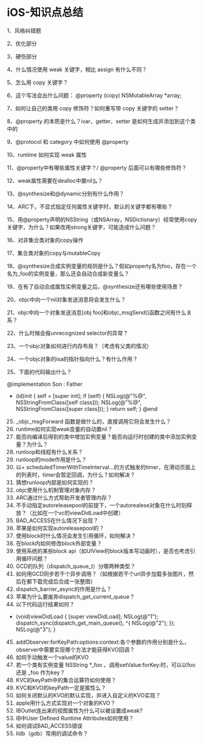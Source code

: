 # iOS-知识点总结
1、风格纠错题

2、优化部分

3、硬伤部分

4、什么情况使用 weak 关键字，相比 assign 有什么不同？

5、怎么用 copy 关键字？

6、这个写法会出什么问题： @property (copy) NSMutableArray *array;

7、如何让自己的类用 copy 修饰符？如何重写带 copy 关键字的 setter？

8、@property 的本质是什么？ivar、getter、setter 是如何生成并添加到这个类中的

9、@protocol 和 category 中如何使用 @property

10、runtime 如何实现 weak 属性

11、@property中有哪些属性关键字？/ @property 后面可以有哪些修饰符？

12、weak属性需要在dealloc中置nil么？

13、@synthesize和@dynamic分别有什么作用？

14、ARC下，不显式指定任何属性关键字时，默认的关键字都有哪些？

15、用@property声明的NSString（或NSArray，NSDictionary）经常使用copy关键字，为什么？如果改用strong关键字，可能造成什么问题？

16、对非集合类对象的copy操作

17、集合类对象的copy与mutableCopy

18、@synthesize合成实例变量的规则是什么？假如property名为foo，存在一个名为_foo的实例变量，那么还会自动合成新变量么？

19、在有了自动合成属性实例变量之后，@synthesize还有哪些使用场景？

20、objc中向一个nil对象发送消息将会发生什么？

21、objc中向一个对象发送消息[obj foo]和objc_msgSend()函数之间有什么关系？

22、什么时候会报unrecognized selector的异常？

23、一个objc对象如何进行内存布局？（考虑有父类的情况）

24、一个objc对象的isa的指针指向什么？有什么作用？

25、下面的代码输出什么？

   @implementation Son : Father
   - (id)init
   {
       self = [super init];
       if (self) {
           NSLog(@"%@", NSStringFromClass([self class]));
           NSLog(@"%@", NSStringFromClass([super class]));
       }
       return self;
   }
   @end
   25. _objc_msgForward 函数是做什么的，直接调用它将会发生什么？
26. runtime如何实现weak变量的自动置nil？
27. 能否向编译后得到的类中增加实例变量？能否向运行时创建的类中添加实例变量？为什么？
28. runloop和线程有什么关系？
29. runloop的mode作用是什么？
30. 以+ scheduledTimerWithTimeInterval...的方式触发的timer，在滑动页面上的列表时，timer会暂定回调，为什么？如何解决？
31. 猜想runloop内部是如何实现的？
32. objc使用什么机制管理对象内存？
33. ARC通过什么方式帮助开发者管理内存？
34. 不手动指定autoreleasepool的前提下，一个autorealese对象在什么时刻释放？（比如在一个vc的viewDidLoad中创建）
35. BAD_ACCESS在什么情况下出现？
36. 苹果是如何实现autoreleasepool的？
37. 使用block时什么情况会发生引用循环，如何解决？
38. 在block内如何修改block外部变量？
39. 使用系统的某些block api（如UIView的block版本写动画时），是否也考虑引用循环问题？
40. GCD的队列（dispatch_queue_t）分哪两种类型？
41. 如何用GCD同步若干个异步调用？（如根据若干个url异步加载多张图片，然后在都下载完成后合成一张整图）
42. dispatch_barrier_async的作用是什么？
43. 苹果为什么要废弃dispatch_get_current_queue？
44. 以下代码运行结果如何？
- (void)viewDidLoad
{
   [super viewDidLoad];
   NSLog(@"1");
   dispatch_sync(dispatch_get_main_queue(), ^{
       NSLog(@"2");
   });
   NSLog(@"3");
}
45. addObserver:forKeyPath:options:context:各个参数的作用分别是什么，observer中需要实现哪个方法才能获得KVO回调？
46. 如何手动触发一个value的KVO
47. 若一个类有实例变量 NSString *_foo ，调用setValue:forKey:时，可以以foo还是 _foo 作为key？
48. KVC的keyPath中的集合运算符如何使用？
49. KVC和KVO的keyPath一定是属性么？
50. 如何关闭默认的KVO的默认实现，并进入自定义的KVO实现？
51. apple用什么方式实现对一个对象的KVO？
52. IBOutlet连出来的视图属性为什么可以被设置成weak?
53. IB中User Defined Runtime Attributes如何使用？
54. 如何调试BAD_ACCESS错误
55. lldb（gdb）常用的调试命令？
